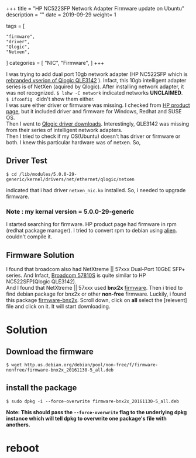 +++
title = "HP NC522SFP Network Adapter Firmware update on Ubuntu"
description = ""
date = 2019-09-29
weight= 1

tags = [
    
    "firmware",
    "driver",
    "Qlogic",
    "Netxen",
]
categories = [
    "NIC",
    "Firmware",
]
+++

I was trying to add dual port 10gb network adapter (HP NC522SFP which is [rebranded vserion of Qlogic QLE3142](https://driverdownloads.qlogic.com/QLogicDriverDownloads_UI/HP.aspx?companyid=4) ). Infact, this 10gb intelligent adapter series is of  NetXen (aquired by Qlogic).
After installing network adapter, it was not recognized. 
`$ lshw -C network` indicated networks **UNCLAIMED**.       
`$ ifconfig ` didn't show them either.        
 I was sure either driver or firmware was missing. I checked from [HP product page](https://support.hpe.com/hpsc/doc/public/display?docId=emr_na-c01720419), but it included driver and firmware for Windows, Redhat and SUSE OS.       
 Then I went to [Qlogic driver downloads](http://driverdownloads.qlogic.com/QLogicDriverDownloads_UI/). Interestingly, QLE3142 was missing from their series of intelligent network adapters.    
 Then I   tried to check if my OS(Ubuntu) doesn't has driver or firmware or both. I knew this particular hardware was of netxen. So,   
 ## Driver Test
 ```
 $ cd /lib/modules/5.0.0-29-generic/kernel/drivers/net/ethernet/qlogic/netxen 
 ``` 
 indicated that i had driver `netxen_nic.ko` installed. So, i needed to upgrade firmware.   
 ### Note : my kernal version = 5.0.0-29-generic    
 I started searching for firmware. HP product page had firmware in rpm (redhat package manager). I tried to convert rpm to debian using [alien](https://wiki.debian.org/Alien). couldn't compile it.    
 ## Firmware Solution    
 I found that broadcom also had NetXtreme || 57xxx Dual-Port 10GbE SFP+ series. And Infact, [Broadcom 57810S](https://www.dell.com/en-us/work/shop/cty/broadcom-57810s-dual-port-10gbe-sfp-cna-details/spd/broadcom-57810s-dual-port-10gbe-sfp) is quite similar to HP NC522SFP(Qlogic QLE3142).       
 And I found that NetXtreme || 57xxx used **bnx2x** [firmware](http://driverdownloads.qlogic.com/QLogicDriverDownloads_UI/SearchByProduct.aspx?ProductCategory=336&Product=1244&Os=175#49). Then i tried to find debian package for bnx2x or other **non-free** firmware.
 Luckily, i found this package [firmware-bnx2x](https://packages.debian.org/stretch/all/firmware-bnx2x). Scroll down, click on **all** select the [relevent] file and click on it. It will start downloading.     
 # Solution    
 ## Download the firmware    
 ```
 $ wget http.us.debian.org/debian/pool/non-free/f/firmware-nonfree/firmware-bnx2x_20161130-5_all.deb
 ```
 ## install the package    
 ```
 $ sudo dpkg -i --force-overwrite firmware-bnx2x_20161130-5_all.deb
 ```    
 **Note: This should pass the `--force-overwrite` flag to the underlying dpkg instance which will tell dpkg to overwrite one package's file with anothers.** 

 # reboot   